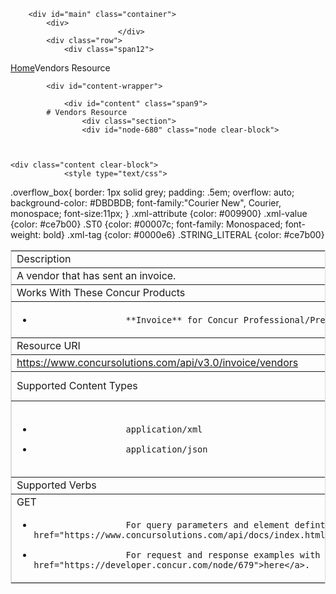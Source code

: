
        <div id="main" class="container">
            <div>
                            </div>
            <div class="row">
                <div class="span12">
<div class="breadcrumbs"><a href="/">Home</a>Vendors Resource</div>
                </div>
            </div>

            <div id="content-wrapper">
<!-- <div class="row"> -->
                <div id="content" class="span9">
            # Vendors Resource
                    <div class="section">
                    <div id="node-680" class="node clear-block">


    
    <div class="content clear-block">
                <style type="text/css">
.overflow_box{
border: 1px solid grey;
padding: .5em;
overflow: auto;
background-color: #DBDBDB;
font-family:"Courier New", Courier, monospace;
font-size:11px;
}
.xml-attribute {color: #009900}
.xml-value {color: #ce7b00}
.ST0 {color: #00007c; font-family: Monospaced; font-weight: bold}
.xml-tag {color: #0000e6}
.STRING_LITERAL {color: #ce7b00}</style><table border="1" bordercolor="#dbdbdb" cellpadding="3" cellspacing="0" width="100%">
<tbody>
<tr class="GrayTableHead">
<td colspan="2">
                Description</td>
</tr>
<tr>
<td colspan="2">
                A vendor that has sent an invoice.</td>
</tr>
<tr class="GrayTableHead">
<td colspan="2">
                Works With These Concur Products</td>
</tr>
<tr>
<td colspan="2">

* 
                        **Invoice** for Concur Professional/Premium

</td>
</tr>
<tr class="GrayTableHead">
<td colspan="2">
                Resource URI</td>
</tr>
<tr>
<td colspan="2">
<a href="https://www.concursolutions.com/api/v3.0/invoice/vendors" title="https://www.concursolutions.com/api/v3.0/invoice/vendors">https://www.concursolutions.com/api/v3.0/invoice/vendors</a>
</td>
</tr>
<tr class="GrayTableHead">
<td width="50%">
                Supported Content Types</td>
<td width="50%">
                Supported Accept Types</td>
</tr>
<tr>
<td>

* 
                        application/xml
* 
                        application/json

</td>
<td>

* 
                        application/xml
* 
                        application/json

</td>
</tr>
<tr class="GrayTableHead">
<td>
                Supported Verbs</td>
<td>
                Related Resources</td>
</tr>
<tr>
<td>
GET

* 
                        For query parameters and element defintions, go <a href="https://www.concursolutions.com/api/docs/index.html#!/Vendors">here</a>.
* 
                        For request and response examples with data, go <a href="https://developer.concur.com/node/679">here</a>.


</td>
<td valign="top">
                None</td>
</tr>
</tbody>
</table>

